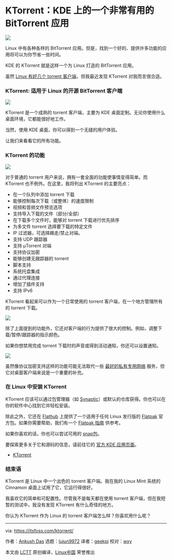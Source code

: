 [#]: subject: (KTorrent: An Incredibly Useful BitTorrent Application by KDE)
[#]: via: (https://itsfoss.com/ktorrent/)
[#]: author: (Ankush Das https://itsfoss.com/author/ankush/)
[#]: collector: (lujun9972)
[#]: translator: (geekpi)
[#]: reviewer: (wxy)
[#]: publisher: ( )
[#]: url: ( )

KTorrent：KDE 上的一个非常有用的 BitTorrent 应用
======

![](https://img.linux.net.cn/data/attachment/album/202106/28/120031cml79jimcs99ybpy.jpg)

Linux 中有各种各样的 BitTorrent 应用。但是，找到一个好的、提供许多功能的应用将可以为你节省一些时间。

KDE 的 KTorrent 就是这样一个为 Linux 打造的 BitTorrent 应用。

虽然 [Linux 有好几个 torrent 客户端][1]，但我最近发现 KTorrent 对我而言很合适。

### KTorrent: 适用于 Linux 的开源 BitTorrent 客户端

![][2]

KTorrent 是一个成熟的 torrent 客户端，主要为 KDE 桌面定制。无论你使用什么桌面环境，它都能很好地工作。

当然，使用 KDE 桌面，你可以得到一个无缝的用户体验。

让我们来看看它的所有功能。

### KTorrent 的功能

![][3]

对于普通的 torrent 用户来说，拥有一套全面的功能使事情变得简单。而 KTorrent 也不例外。在这里，我将列出 KTorrent 的主要亮点：

  * 在一个队列中添加 torrent 下载
  * 能够控制每次下载（或整体）的速度限制
  * 视频和音频文件预览选项
  * 支持导入下载的文件（部分/全部）
  * 在下载多个文件时，能够对 torrent 下载进行优先排序
  * 为多文件 torrent 选择要下载的特定文件
  * IP 过滤器，可选择踢走/禁止对端。
  * 支持 UDP 跟踪器
  * 支持 µTorrent 对端
  * 支持协议加密
  * 能够创建无跟踪器的 torrent
  * 脚本支持
  * 系统托盘集成
  * 通过代理连接
  * 增加了插件支持
  * 支持 IPv6

KTorrent 看起来可以作为一个日常使用的 torrent 客户端，在一个地方管理所有的 torrent 下载。

![][4]

除了上面提到的功能外，它还对客户端的行为提供了很大的控制。例如，调整下载/暂停/跟踪器的指示颜色。

如果你想禁用完成 torrent 下载时的声音或得到活动通知，你还可以设置通知。

![][5]

虽然像协议加密支持这样的功能可能无法取代一些 [最好的私有专用网络][6] 服务，但它对桌面客户端来说是一个重要的补充。

### 在 Linux 中安装 KTorrent

KTorrent 应该可以通过包管理器（如 [Synaptic][7]）或默认的仓库获得。你也可以在你的软件中心找到它并轻松安装。

除此之外，它还在 [Flathub][9] 上提供了一个适用于任何 Linux 发行版的 [Flatpak][8] 官方包。如果你需要帮助，我们有一个 [Flatpak 指南][10] 供参考。

如果你喜欢的话，你也可以尝试可用的 [snap包][11]。

要探索更多关于它和源码的信息，请前往它的 [官方 KDE 应用页面][12]。

- [KTorrent][12]

### 结束语

KTorrent 是 Linux 中一个出色的 torrent 客户端。我在我的 Linux Mint 系统的 Cinnamon 桌面上试用了它，它运行得很好。

我喜欢它的简单和可配置性。尽管我不是每天都在使用 torrent 客户端，但在我短暂的测试中，我没有发现 KTorrent 有什么奇怪的地方。

你认为 KTorrent 作为 Linux 的 torrent 客户端怎么样？你喜欢用什么呢？

--------------------------------------------------------------------------------

via: https://itsfoss.com/ktorrent/

作者：[Ankush Das][a]
选题：[lujun9972][b]
译者：[geekpi](https://github.com/geekpi)
校对：[wxy](https://github.com/wxy)

本文由 [LCTT](https://github.com/LCTT/TranslateProject) 原创编译，[Linux中国](https://linux.cn/) 荣誉推出

[a]: https://itsfoss.com/author/ankush/
[b]: https://github.com/lujun9972
[1]: https://itsfoss.com/best-torrent-ubuntu/
[2]: https://i0.wp.com/itsfoss.com/wp-content/uploads/2021/06/ktorrent-download.png?resize=850%2C582&ssl=1
[3]: https://i2.wp.com/itsfoss.com/wp-content/uploads/2021/06/ktorrent-configure.png?resize=850%2C656&ssl=1
[4]: https://i1.wp.com/itsfoss.com/wp-content/uploads/2021/06/ktorrent-speed-limit.png?resize=850%2C585&ssl=1
[5]: https://i0.wp.com/itsfoss.com/wp-content/uploads/2021/06/ktorrent-plugins.png?resize=850%2C643&ssl=1
[6]: https://itsfoss.com/best-vpn-linux/
[7]: https://itsfoss.com/synaptic-package-manager/
[8]: https://itsfoss.com/what-is-flatpak/
[9]: https://flathub.org/apps/details/org.kde.ktorrent
[10]: https://itsfoss.com/flatpak-guide/
[11]: https://snapcraft.io/ktorrent
[12]: https://apps.kde.org/ktorrent/
